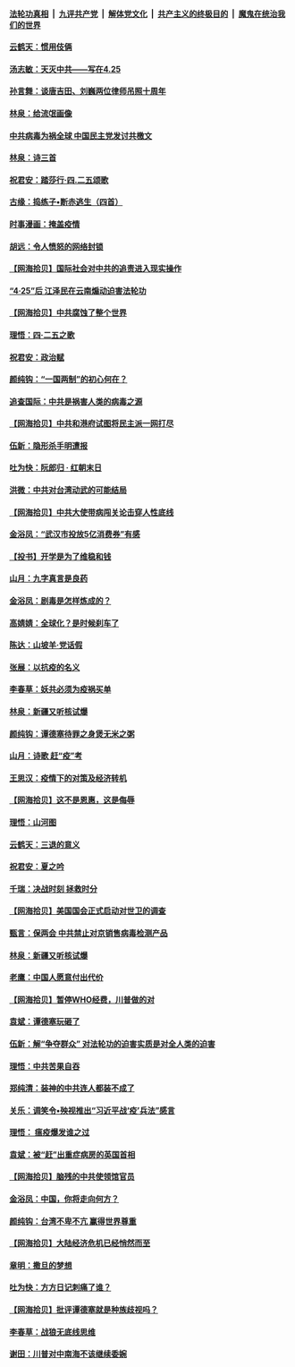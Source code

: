 ####  [法轮功真相](../../../../basic/blob/master/README.md?t=04280731) &nbsp;|&nbsp; [九评共产党](../../../../9ping.md/blob/master/README.md?t=04280731) &nbsp;|&nbsp; [解体党文化](../../../../jtdwh.md/blob/master/README.md?t=04280731)  &nbsp;|&nbsp; [共产主义的终极目的](../../../../gczydzjmd.md/blob/master/README.md?t=04280731) &nbsp;|&nbsp; [魔鬼在统治我们的世界](../../../../mgztzwmdsj.md/blob/master/README.md?t=04280731) 

#### [云鹤天：惯用伎俩](../pages/nsc993/n12063842.md?t=04280731) 

#### [汤志敏：天灭中共——写在4.25](../pages/nsc993/n12063146.md?t=04280731) 

#### [孙言舞：谈唐吉田、刘巍两位律师吊照十周年](../pages/nsc993/n12062974.md?t=04280731) 

#### [林泉：给流氓画像](../pages/nsc993/n12062932.md?t=04280731) 

#### [中共病毒为祸全球  中国民主党发讨共檄文](../pages/nsc993/n12062827.md?t=04280731) 

#### [林泉：诗三首](../pages/nsc993/n12062782.md?t=04280731) 

#### [祝君安：踏莎行·四.二五颂歌](../pages/nsc993/n12061559.md?t=04280731) 

#### [古缘：捣练子•断赤逃生（四首）](../pages/nsc993/n12056236.md?t=04280731) 

#### [时事漫画：掩盖疫情](../pages/nsc993/n12056208.md?t=04280731) 

#### [胡远：令人愤怒的网络封锁](../pages/nsc993/n12054084.md?t=04280731) 

#### [【网海拾贝】国际社会对中共的追责进入现实操作](../pages/nsc993/n12053870.md?t=04280731) 

#### [“4·25”后 江泽民在云南煽动迫害法轮功](../pages/nsc993/n12052774.md?t=04280731) 

#### [【网海拾贝】中共腐蚀了整个世界](../pages/nsc993/n12051803.md?t=04280731) 

#### [理悟：四·二五之歌](../pages/nsc993/n12051683.md?t=04280731) 

#### [祝君安：政治赋](../pages/nsc993/n12051480.md?t=04280731) 

#### [颜纯钩：“一国两制”的初心何在？](../pages/nsc993/n12050727.md?t=04280731) 

#### [追查国际：中共是祸害人类的病毒之源](../pages/nsc993/n12048938.md?t=04280731) 

#### [【网海拾贝】中共和港府试图将民主派一网打尽](../pages/nsc993/n12048622.md?t=04280731) 

#### [伍新：隐形杀手明遭报](../pages/nsc993/n12047642.md?t=04280731) 

#### [吐为快：阮郎归 · 红朝末日](../pages/nsc993/n12047629.md?t=04280731) 

#### [洪微：中共对台湾动武的可能结局](../pages/nsc993/n12046050.md?t=04280731) 

#### [【网海拾贝】中共大使带病闯关论击穿人性底线](../pages/nsc993/n12045886.md?t=04280731) 

#### [金浴凤：“武汉市投放5亿消费券”有感](../pages/nsc993/n12045563.md?t=04280731) 

#### [【投书】开学是为了维稳和钱](../pages/nsc993/n12045013.md?t=04280731) 

#### [山月：九字真言是良药](../pages/nsc993/n12044842.md?t=04280731) 

#### [金浴凤：剧毒是怎样炼成的？](../pages/nsc993/n12044835.md?t=04280731) 

#### [高婧婧：全球化？是时候刹车了](../pages/nsc993/n12044809.md?t=04280731) 

#### [陈达：山坡羊·党话假](../pages/nsc993/n12044764.md?t=04280731) 

#### [张展：以抗疫的名义](../pages/nsc993/n12044611.md?t=04280731) 

#### [李春草：妖共必须为疫祸买单](../pages/nsc993/n12042505.md?t=04280731) 

#### [林泉：新疆又听核试爆](../pages/nsc993/n12042501.md?t=04280731) 

#### [颜纯钩：谭德塞待罪之身煲无米之粥](../pages/nsc993/n12042390.md?t=04280731) 

#### [山月：诗歌 赶“疫”考](../pages/nsc993/n12041241.md?t=04280731) 

#### [王思汉：疫情下的对策及经济转机](../pages/nsc993/n12041228.md?t=04280731) 

#### [【网海拾贝】这不是恩惠，这是侮辱](../pages/nsc993/n12041118.md?t=04280731) 

#### [理悟：山河图](../pages/nsc993/n12040825.md?t=04280731) 

#### [云鹤天：三退的意义](../pages/nsc993/n12040774.md?t=04280731) 

#### [祝君安：夏之吟](../pages/nsc993/n12040754.md?t=04280731) 

#### [千瑞：决战时刻 拯救时分](../pages/nsc993/n12039912.md?t=04280731) 

#### [【网海拾贝】美国国会正式启动对世卫的调查](../pages/nsc993/n12037727.md?t=04280731) 

#### [甄言：保两会 中共禁止对京销售病毒检测产品](../pages/nsc993/n12037606.md?t=04280731) 

#### [林泉：新疆又听核试爆](../pages/nsc993/n12037325.md?t=04280731) 

#### [老鹰：中国人愿意付出代价](../pages/nsc993/n12035994.md?t=04280731) 

#### [【网海拾贝】暂停WHO经费，川普做的对](../pages/nsc993/n12035636.md?t=04280731) 

#### [袁斌：谭德塞玩砸了](../pages/nsc993/n12035321.md?t=04280731) 

#### [伍新：解“争夺群众” 对法轮功的迫害实质是对全人类的迫害](../pages/nsc993/n12033869.md?t=04280731) 

#### [理悟：中共苦果自吞](../pages/nsc993/n12033842.md?t=04280731) 

#### [郑纯清：装神的中共连人都装不成了](../pages/nsc993/n12033689.md?t=04280731) 

#### [关乐：调笑令•殃视推出“习近平战‘疫’兵法”感言](../pages/nsc993/n12032806.md?t=04280731) 

#### [理悟： 瘟疫爆发谁之过](../pages/nsc993/n12032604.md?t=04280731) 

#### [袁斌：被“赶”出重症病房的英国首相](../pages/nsc993/n12031911.md?t=04280731) 

#### [【网海拾贝】脑残的中共使领馆官员](../pages/nsc993/n12031848.md?t=04280731) 

#### [金浴凤：中国，你将走向何方？](../pages/nsc993/n12029487.md?t=04280731) 

#### [颜纯钩：台湾不卑不亢  赢得世界尊重](../pages/nsc993/n12029336.md?t=04280731) 

#### [【网海拾贝】大陆经济危机已经悄然而至](../pages/nsc993/n12028651.md?t=04280731) 

#### [章明：撒旦的梦想](../pages/nsc993/n12027889.md?t=04280731) 

#### [吐为快：方方日记刺痛了谁？](../pages/nsc993/n12023156.md?t=04280731) 

#### [【网海拾贝】批评谭德塞就是种族歧视吗？](../pages/nsc993/n12022858.md?t=04280731) 

#### [李春草：战狼无底线思维](../pages/nsc993/n12022088.md?t=04280731) 

#### [谢田：川普对中南海不该继续委婉](../pages/nsc993/n12021089.md?t=04280731) 

